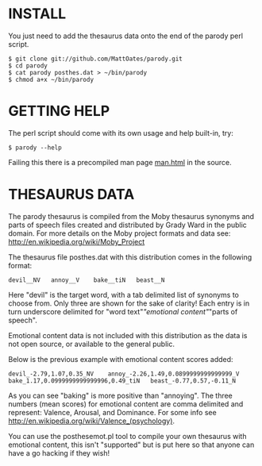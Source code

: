 INSTALL
=======

You just need to add the thesaurus data onto the end of the parody perl script.

	$ git clone git://github.com/MattOates/parody.git
	$ cd parody
    $ cat parody posthes.dat > ~/bin/parody
    $ chmod a+x ~/bin/parody

GETTING HELP
============

The perl script should come with its own usage and help built-in, try:

    $ parody --help

Failing this there is a precompiled man page [man.html](parody/blob/master/man.html) in the source.

THESAURUS DATA
==============

The parody thesaurus is compiled from the Moby thesaurus synonyms and parts of speech files
created and distributed by Grady Ward in the public domain.
For more details on the Moby project formats and data see: http://en.wikipedia.org/wiki/Moby_Project

The thesaurus file posthes.dat with this distribution comes in the following format:

    devil__NV	annoy__V	bake__tiN	beast__N

Here "devil" is the target word, with a tab delimited list of synonyms to choose from.
Only three are shown for the sake of clarity! Each entry is in turn underscore delimited
for "word text"_"emotional content"_"parts of speech".

Emotional content data is not included with this distribution as the data is not open source,
or available to the general public.

Below is the previous example with emotional content scores added:

    devil_-2.79,1.07,0.35_NV	annoy_-2.26,1.49,0.0899999999999999_V	bake_1.17,0.0999999999999996,0.49_tiN	beast_-0.77,0.57,-0.11_N

As you can see "baking" is more positive than "annoying".
The three numbers (mean scores) for emotional content are comma delimited and represent:
Valence, Arousal, and Dominance.
For some info see http://en.wikipedia.org/wiki/Valence_(psychology).

You can use the posthesemot.pl tool to compile your own thesaurus with emotional content,
this isn't "supported" but is put here so that anyone can have a go hacking if they wish!